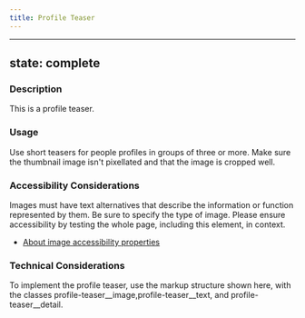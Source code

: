 ```yaml
---
title: Profile Teaser
---
```


---
state: complete
---

### Description
This is a profile teaser.

### Usage
Use short teasers for people profiles in groups of three or more. Make sure the thumbnail image isn't pixellated and that the image is cropped well.

### Accessibility Considerations
Images must have text alternatives that describe the information or function represented by them. Be sure to specify the type of image. Please ensure accessibility by testing the whole page, including this element, in context.

* <a href="https://www.w3.org/WAI/tutorials/images/">About image accessibility properties</a>

<!-- ### SEO Considerations
This section is left intentionally blank and is for future consideration. -->

### Technical Considerations
To implement the profile teaser, use the markup structure shown here, with the classes profile-teaser__image,profile-teaser__text, and profile-teaser__detail.
